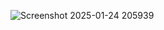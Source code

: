 ![Screenshot 2025-01-24 205939](https://github.com/user-attachments/assets/de9bfaa3-9298-4c79-be83-e523295b7c43)
